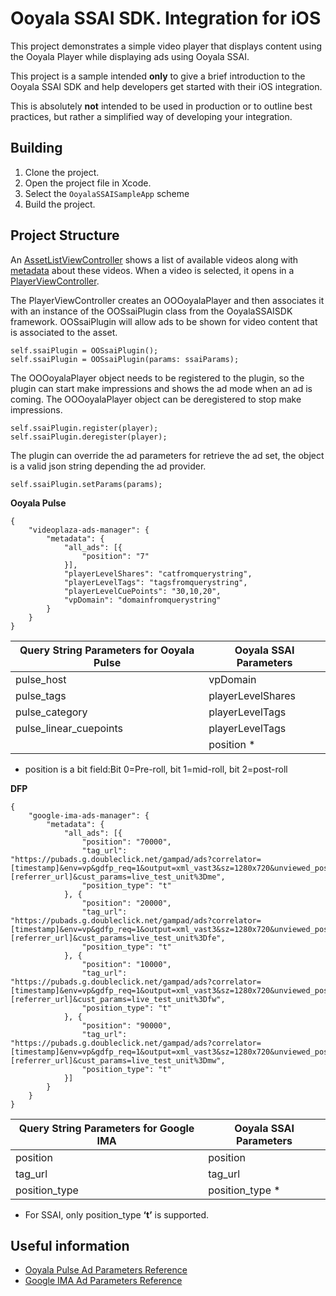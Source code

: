 # Ooyala SSAI SDK. Integration for iOS

This project demonstrates a simple video player that displays content using the Ooyala Player while displaying ads using Ooyala SSAI.

This project is a sample intended **only** to give a brief introduction to the Ooyala SSAI SDK and help developers get started with their iOS integration.

This is absolutely **not** intended to be used in production or to outline best practices, but rather a simplified way of developing your integration.


## Building

1. Clone the project.
2. Open the project file in Xcode.
3. Select the ```OoyalaSSAISampleApp``` scheme
4. Build the project.


## Project Structure

An [AssetListViewController](./OoyalaSSAISampleApp/Views/AssetListViewController.swift) shows a list of available videos along with [metadata](./OoyalaSSAISampleApp/Models/PlayerSelectionOption.swift) about these videos. When a video is selected, it opens in a [PlayerViewController](./OoyalaSSAISampleApp/Views/PlayerViewController.swift).

The PlayerViewController creates an OOOoyalaPlayer and then associates it with an instance of the OOSsaiPlugin class from the OoyalaSSAISDK framework. OOSsaiPlugin will allow ads to be shown for video content that is associated to the asset.

```
self.ssaiPlugin = OOSsaiPlugin();
self.ssaiPlugin = OOSsaiPlugin(params: ssaiParams);
```

The OOOoyalaPlayer object needs to be registered to the plugin, so the plugin can start make impressions and shows the ad mode when an ad is coming. The OOOoyalaPlayer object can be deregistered to stop make impressions.

```
self.ssaiPlugin.register(player);
self.ssaiPlugin.deregister(player);
```

The plugin can override the ad parameters for retrieve the ad set, the object is a valid json string depending the ad provider.

```
self.ssaiPlugin.setParams(params);
```

**Ooyala Pulse**
```
{
	"videoplaza-ads-manager": {
		"metadata": {
			"all_ads": [{
				"position": "7"
			}],
			"playerLevelShares": "catfromquerystring",
			"playerLevelTags": "tagsfromquerystring",
			"playerLevelCuePoints": "30,10,20",
			"vpDomain": "domainfromquerystring"
		}
	}
}
```

| Query String Parameters for Ooyala Pulse | Ooyala SSAI Parameters |
| -----------------------------------------| ---------------------- |
| pulse_host                               | vpDomain               |
| pulse_tags                               | playerLevelShares      |
| pulse_category                           | playerLevelTags        |
| pulse_linear_cuepoints                   | playerLevelTags        |
|                                          | position *             |

* position is a bit field:Bit 0=Pre-roll, bit 1=mid-roll, bit 2=post-roll

**DFP**
```
{
	"google-ima-ads-manager": {
		"metadata": {
			"all_ads": [{
				"position": "70000",
				"tag_url": "https://pubads.g.doubleclick.net/gampad/ads?correlator=[timestamp]&env=vp&gdfp_req=1&output=xml_vast3&sz=1280x720&unviewed_position_start=1&ad_rule=0&pmnd=0&pmxd=90000&pmad=15&d_impl=1&d_imp_hdr=1&iu=/7521029/live_test_unit&url=[referrer_url]&cust_params=live_test_unit%3Dme",
				"position_type": "t"
			}, {
				"position": "20000",
				"tag_url": "https://pubads.g.doubleclick.net/gampad/ads?correlator=[timestamp]&env=vp&gdfp_req=1&output=xml_vast3&sz=1280x720&unviewed_position_start=1&ad_rule=0&pmnd=0&pmxd=90000&pmad=15&d_impl=1&d_imp_hdr=1&iu=/7521029/live_test_unit&url=[referrer_url]&cust_params=live_test_unit%3Dfe",
				"position_type": "t"
			}, {
				"position": "10000",
				"tag_url": "https://pubads.g.doubleclick.net/gampad/ads?correlator=[timestamp]&env=vp&gdfp_req=1&output=xml_vast3&sz=1280x720&unviewed_position_start=1&ad_rule=0&pmnd=0&pmxd=90000&pmad=15&d_impl=1&d_imp_hdr=1&iu=/7521029/live_test_unit&url=[referrer_url]&cust_params=live_test_unit%3Dfw",
				"position_type": "t"
			}, {
				"position": "90000",
				"tag_url": "https://pubads.g.doubleclick.net/gampad/ads?correlator=[timestamp]&env=vp&gdfp_req=1&output=xml_vast3&sz=1280x720&unviewed_position_start=1&ad_rule=0&pmnd=0&pmxd=90000&pmad=15&d_impl=1&d_imp_hdr=1&iu=/7521029/live_test_unit&url=[referrer_url]&cust_params=live_test_unit%3Dmw",
				"position_type": "t"
			}]
		}
	}
}
```

| Query String Parameters for Google IMA | Ooyala SSAI Parameters |
| ---------------------------------------| ---------------------- |
| position                               | position               |
| tag_url                                | tag_url                |
| position_type                          | position_type *        |

* For SSAI, only position_type **‘t’** is supported.


## Useful information

- [Ooyala Pulse Ad Parameters Reference](https://help.ooyala.com/video-platform/concepts/pbv4_ads_dev_pulse_parameters.html)
- [Google IMA Ad Parameters Reference](https://help.ooyala.com/video-platform/concepts/pbv4_ads_dev_google_ima_parameters.html)
